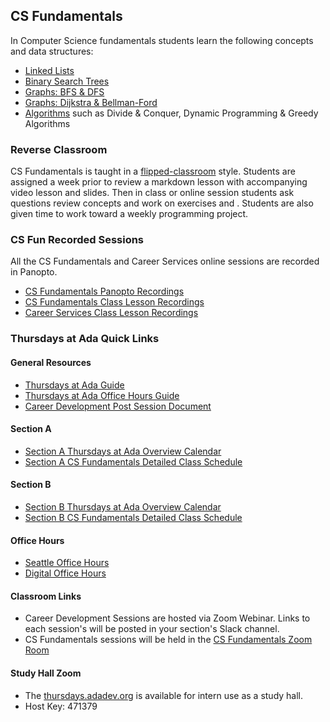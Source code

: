 ## CS Fundamentals

In Computer Science fundamentals students learn the following concepts and data structures:

- [Linked Lists](../02-linked-lists/01-linked-lists.md)
- [Binary Search Trees](../03-Binary-Search-Trees/01-Ordered-Collections-Of-Data.md)
- [Graphs: BFS & DFS](../08-graphs/01-graphs.md)
- [Graphs: Dijkstra & Bellman-Ford](../09-graphs-p2/01-graphs-review.md)
- [Algorithms](../07-algorithms/algorithms.md) such as Divide & Conquer, Dynamic Programming & Greedy Algorithms

### Reverse Classroom

CS Fundamentals is taught in a [flipped-classroom](https://omerad.msu.edu/index.php?option=com_content&view=article&id=162:what-why-and-how-to-implement-a-flipped-classroom-model&catid=27:teaching) style.  Students are assigned a week prior to review a markdown lesson with accompanying video lesson and slides.  Then in class or online session students ask questions review concepts and work on exercises and .  Students are also given time to work toward a weekly programming project.

### CS Fun Recorded Sessions

All the CS Fundamentals and Career Services online sessions are recorded in Panopto.

- [CS Fundamentals Panopto Recordings](https://adaacademy.hosted.panopto.com/Panopto/Pages/Sessions/List.aspx#folderID=%222887f2f4-b902-4379-8a39-adf101338f83%22)
- [CS Fundamentals Class Lesson Recordings](https://adaacademy.hosted.panopto.com/Panopto/Pages/Sessions/List.aspx?folderID=8419e18e-9305-4b6a-8500-af0b01332bda)
- [Career Services Class Lesson Recordings](https://adaacademy.hosted.panopto.com/Panopto/Pages/Sessions/List.aspx?folderID=2887f2f4-b902-4379-8a39-adf101338f83)


### Thursdays at Ada Quick Links

#### General Resources
- [Thursdays at Ada Guide](https://drive.google.com/file/d/1Vz_NIgcPUqJlR9d1ZYUW8y3lJNVL_Xfl/view?usp=sharing)
- [Thursdays at Ada Office Hours Guide](https://docs.google.com/document/d/12gi9oNXoXWvpJPANPbKE_KAvCJ9dwVNSkXmht5H0M84/edit?usp=sharing)
- [Career Development Post Session Document](https://docs.google.com/document/d/1smwDoWvg1GUZjkxj4-CNSIDZpsbvwzBPHHXj5BQn748/edit?usp=sharing)

#### Section A
- [Section A Thursdays at Ada Overview Calendar](https://drive.google.com/file/d/1iQuNpFJ73xROlf-PZevYyWR_x1ZFImbk/view?usp=sharing)
- [Section A CS Fundamentals Detailed Class Schedule](https://docs.google.com/document/d/1YHIPQZ50EqcFOiQKt3G76znzv-xwXEwqYzEMkEtjm8s/edit?usp=sharing)

#### Section B
- [Section B Thursdays at Ada Overview Calendar](https://drive.google.com/file/d/1dInNdZve_Kb5dicLH32zeB0S6ZcrLj20/view?usp=sharing)
- [ Section B CS Fundamentals Detailed Class Schedule](https://docs.google.com/document/d/18Rbl1scPfK3G0r25aQupYiAdDKrtHbBj5SyZlhDSFhw/edit?usp=sharing)


#### Office Hours
- [Seattle Office Hours](https://calendar.google.com/calendar/embed?src=c_uaq8jpkddnnq12uof9733jhpn0%40group.calendar.google.com&ctz=America%2FLos_Angeles)
- [Digital Office Hours](https://calendar.google.com/calendar/embed?src=c_uaq8jpkddnnq12uof9733jhpn0%40group.calendar.google.com&ctz=America%2FLos_Angeles)


#### Classroom Links
- Career Development Sessions are hosted via Zoom Webinar. Links to each session's will be posted in your section's Slack channel.
- CS Fundamentals sessions will be held in the [CS Fundamentals Zoom Room](https://adadev-org.zoom.us/j/7753306872)


#### Study Hall Zoom
- The [thursdays.adadev.org](https://thursdays.adadev.org) is available for intern use as a study hall. 
- Host Key: 471379
